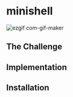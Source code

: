 # minishell

![ezgif com-gif-maker](https://user-images.githubusercontent.com/68693691/193606493-2969e425-6bad-44ce-97af-89fec62bee22.gif)

## The Challenge

## Implementation

## Installation
